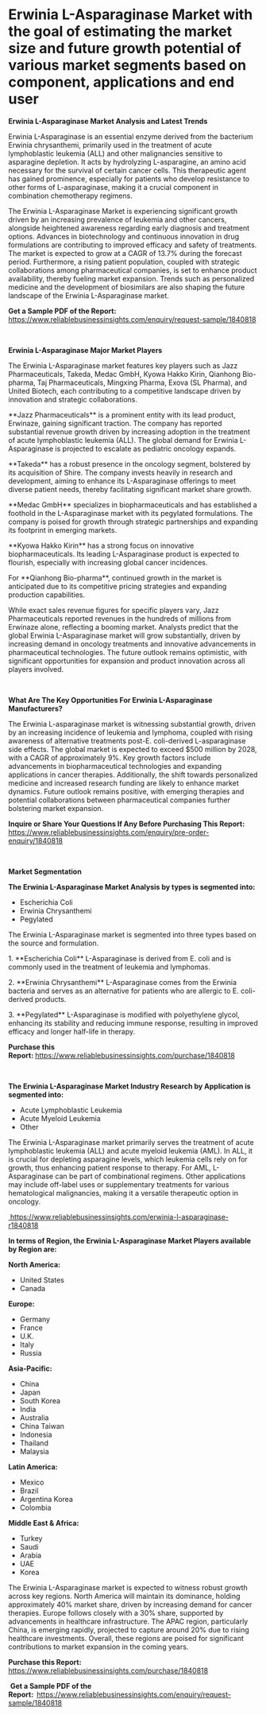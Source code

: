 <p><h1>Erwinia L-Asparaginase Market with the goal of estimating the market size and future growth potential of various market segments based on component, applications and end user</h1></p><p><strong>Erwinia L-Asparaginase Market Analysis and Latest Trends</strong></p>
<p><p>Erwinia L-Asparaginase is an essential enzyme derived from the bacterium Erwinia chrysanthemi, primarily used in the treatment of acute lymphoblastic leukemia (ALL) and other malignancies sensitive to asparagine depletion. It acts by hydrolyzing L-asparagine, an amino acid necessary for the survival of certain cancer cells. This therapeutic agent has gained prominence, especially for patients who develop resistance to other forms of L-asparaginase, making it a crucial component in combination chemotherapy regimens.</p><p>The Erwinia L-Asparaginase Market is experiencing significant growth driven by an increasing prevalence of leukemia and other cancers, alongside heightened awareness regarding early diagnosis and treatment options. Advances in biotechnology and continuous innovation in drug formulations are contributing to improved efficacy and safety of treatments. The market is expected to grow at a CAGR of 13.7% during the forecast period. Furthermore, a rising patient population, coupled with strategic collaborations among pharmaceutical companies, is set to enhance product availability, thereby fueling market expansion. Trends such as personalized medicine and the development of biosimilars are also shaping the future landscape of the Erwinia L-Asparaginase market.</p></p>
<p><strong>Get a Sample PDF of the Report:&nbsp;</strong> <a href="https://www.reliablebusinessinsights.com/enquiry/request-sample/1840818?utm_campaign=3728&utm_medium=2&utm_source=Github&utm_content=ia&utm_term=19042025&utm_id=erwinia-l-asparaginase">https://www.reliablebusinessinsights.com/enquiry/request-sample/1840818</a></p>
<p>&nbsp;</p>
<p><strong>Erwinia L-Asparaginase Major Market Players</strong></p>
<p><p>The Erwinia L-Asparaginase market features key players such as Jazz Pharmaceuticals, Takeda, Medac GmbH, Kyowa Hakko Kirin, Qianhong Bio-pharma, Taj Pharmaceuticals, Mingxing Pharma, Exova (SL Pharma), and United Biotech, each contributing to a competitive landscape driven by innovation and strategic collaborations.</p><p>**Jazz Pharmaceuticals** is a prominent entity with its lead product, Erwinaze, gaining significant traction. The company has reported substantial revenue growth driven by increasing adoption in the treatment of acute lymphoblastic leukemia (ALL). The global demand for Erwinia L-Asparaginase is projected to escalate as pediatric oncology expands.</p><p>**Takeda** has a robust presence in the oncology segment, bolstered by its acquisition of Shire. The company invests heavily in research and development, aiming to enhance its L-Asparaginase offerings to meet diverse patient needs, thereby facilitating significant market share growth.</p><p>**Medac GmbH** specializes in biopharmaceuticals and has established a foothold in the L-Asparaginase market with its pegylated formulations. The company is poised for growth through strategic partnerships and expanding its footprint in emerging markets.</p><p>**Kyowa Hakko Kirin** has a strong focus on innovative biopharmaceuticals. Its leading L-Asparaginase product is expected to flourish, especially with increasing global cancer incidences.</p><p>For **Qianhong Bio-pharma**, continued growth in the market is anticipated due to its competitive pricing strategies and expanding production capabilities. </p><p>While exact sales revenue figures for specific players vary, Jazz Pharmaceuticals reported revenues in the hundreds of millions from Erwinaze alone, reflecting a booming market. Analysts predict that the global Erwinia L-Asparaginase market will grow substantially, driven by increasing demand in oncology treatments and innovative advancements in pharmaceutical technologies. The future outlook remains optimistic, with significant opportunities for expansion and product innovation across all players involved.</p></p>
<p>&nbsp;</p>
<p><strong>What Are The Key Opportunities For Erwinia L-Asparaginase Manufacturers?</strong></p>
<p><p>The Erwinia L-asparaginase market is witnessing substantial growth, driven by an increasing incidence of leukemia and lymphoma, coupled with rising awareness of alternative treatments post-E. coli-derived L-asparaginase side effects. The global market is expected to exceed $500 million by 2028, with a CAGR of approximately 9%. Key growth factors include advancements in biopharmaceutical technologies and expanding applications in cancer therapies. Additionally, the shift towards personalized medicine and increased research funding are likely to enhance market dynamics. Future outlook remains positive, with emerging therapies and potential collaborations between pharmaceutical companies further bolstering market expansion.</p></p>
<p><strong>Inquire or Share Your Questions If Any Before Purchasing This Report:</strong> <a href="https://www.reliablebusinessinsights.com/enquiry/pre-order-enquiry/1840818?utm_campaign=3728&utm_medium=2&utm_source=Github&utm_content=ia&utm_term=19042025&utm_id=erwinia-l-asparaginase">https://www.reliablebusinessinsights.com/enquiry/pre-order-enquiry/1840818</a></p>
<p>&nbsp;</p>
<p><strong>Market Segmentation</strong></p>
<p><strong>The Erwinia L-Asparaginase Market Analysis by types is segmented into:</strong></p>
<p><ul><li>Escherichia Coli</li><li>Erwinia Chrysanthemi</li><li>Pegylated</li></ul></p>
<p><p>The Erwinia L-Asparaginase market is segmented into three types based on the source and formulation. </p><p>1. **Escherichia Coli** L-Asparaginase is derived from E. coli and is commonly used in the treatment of leukemia and lymphomas. </p><p>2. **Erwinia Chrysanthemi** L-Asparaginase comes from the Erwinia bacteria and serves as an alternative for patients who are allergic to E. coli-derived products. </p><p>3. **Pegylated** L-Asparaginase is modified with polyethylene glycol, enhancing its stability and reducing immune response, resulting in improved efficacy and longer half-life in therapy.</p></p>
<p><strong>Purchase this Report:&nbsp;</strong><a href="https://www.reliablebusinessinsights.com/purchase/1840818?utm_campaign=3728&utm_medium=2&utm_source=Github&utm_content=ia&utm_term=19042025&utm_id=erwinia-l-asparaginase">https://www.reliablebusinessinsights.com/purchase/1840818</a></p>
<p>&nbsp;</p>
<p><strong>The Erwinia L-Asparaginase Market Industry Research by Application is segmented into:</strong></p>
<p><ul><li>Acute Lymphoblastic Leukemia</li><li>Acute Myeloid Leukemia</li><li>Other</li></ul></p>
<p><p>The Erwinia L-Asparaginase market primarily serves the treatment of acute lymphoblastic leukemia (ALL) and acute myeloid leukemia (AML). In ALL, it is crucial for depleting asparagine levels, which leukemia cells rely on for growth, thus enhancing patient response to therapy. For AML, L-Asparaginase can be part of combinational regimens. Other applications may include off-label uses or supplementary treatments for various hematological malignancies, making it a versatile therapeutic option in oncology.</p></p>
<p><a href="https://www.reliablebusinessinsights.com/erwinia-l-asparaginase-r1840818?utm_campaign=3728&utm_medium=2&utm_source=Github&utm_content=ia&utm_term=19042025&utm_id=erwinia-l-asparaginase">&nbsp;https://www.reliablebusinessinsights.com/erwinia-l-asparaginase-r1840818</a></p>
<p><strong>In terms of Region, the Erwinia L-Asparaginase Market Players available by Region are:</strong></p>
<p>
    <p> <strong> North America: </strong>
        <ul>
            <li>United States</li>
            <li>Canada</li>
        </ul>
        </p> 
    <p> <strong> Europe: </strong>
        <ul>
            <li>Germany</li>
            <li>France</li>
            <li>U.K.</li>
            <li>Italy</li>
            <li>Russia</li>
        </ul>
        </p> 
    <p> <strong> Asia-Pacific: </strong>
        <ul>
            <li>China</li>
            <li>Japan</li>
            <li>South Korea</li>
            <li>India</li>
            <li>Australia</li>
            <li>China Taiwan</li>
            <li>Indonesia</li>
            <li>Thailand</li>
            <li>Malaysia</li>
        </ul>
        </p> 
    <p> <strong> Latin America: </strong>
        <ul>
            <li>Mexico</li>
            <li>Brazil</li>
            <li>Argentina Korea</li>
            <li>Colombia</li>
        </ul>
        </p> 
    <p> <strong> Middle East & Africa: </strong>
        <ul>
            <li>Turkey</li>
            <li>Saudi</li>
            <li>Arabia</li>
            <li>UAE</li>
            <li>Korea</li>
        </ul>
    </p>
    </p>
<p><p>The Erwinia L-Asparaginase market is expected to witness robust growth across key regions. North America will maintain its dominance, holding approximately 40% market share, driven by increasing demand for cancer therapies. Europe follows closely with a 30% share, supported by advancements in healthcare infrastructure. The APAC region, particularly China, is emerging rapidly, projected to capture around 20% due to rising healthcare investments. Overall, these regions are poised for significant contributions to market expansion in the coming years.</p></p>
<p><strong>Purchase this Report: </strong><a href="https://www.reliablebusinessinsights.com/purchase/1840818?utm_campaign=3728&utm_medium=2&utm_source=Github&utm_content=ia&utm_term=19042025&utm_id=erwinia-l-asparaginase">https://www.reliablebusinessinsights.com/purchase/1840818</a></p>
<p>&nbsp;<strong>Get a Sample PDF of the Report:&nbsp;&nbsp;</strong><a href="https://www.reliablebusinessinsights.com/enquiry/request-sample/1840818?utm_campaign=3728&utm_medium=2&utm_source=Github&utm_content=ia&utm_term=19042025&utm_id=erwinia-l-asparaginase">https://www.reliablebusinessinsights.com/enquiry/request-sample/1840818</a></p>
<p><strong></strong></p>
<p><p></p><p></p><p></p></p>